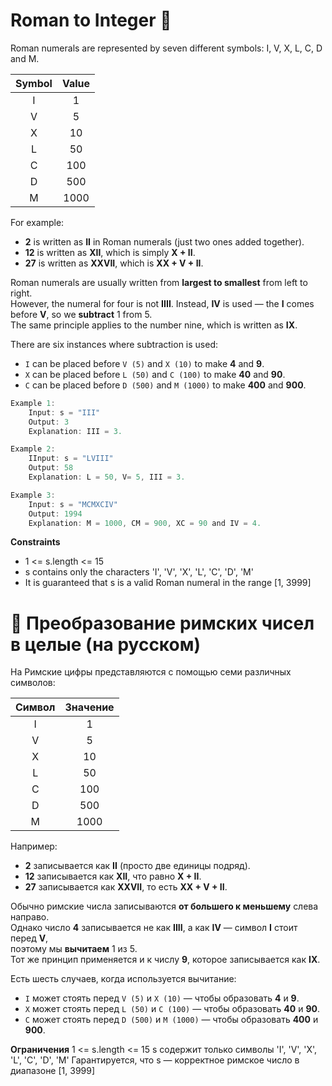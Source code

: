 # Roman to Integer 🧩

Roman numerals are represented by seven different symbols: I, V, X, L, C, D and M.

| Symbol | Value |
|:------:|:------:|
| I | 1 |
| V | 5 |
| X | 10 |
| L | 50 |
| C | 100 |
| D | 500 |
| M | 1000 |

For example:
- **2** is written as **II** in Roman numerals (just two ones added together).
- **12** is written as **XII**, which is simply **X + II**.
- **27** is written as **XXVII**, which is **XX + V + II**.

Roman numerals are usually written from **largest to smallest** from left to right.  
However, the numeral for four is not **IIII**. Instead, **IV** is used — the **I** comes before **V**, so we **subtract** 1 from 5.  
The same principle applies to the number nine, which is written as **IX**.

There are six instances where subtraction is used:

- `I` can be placed before `V (5)` and `X (10)` to make **4** and **9**.
- `X` can be placed before `L (50)` and `C (100)` to make **40** and **90**.
- `C` can be placed before `D (500)` and `M (1000)` to make **400** and **900**.



```java
Example 1:
    Input: s = "III"
    Output: 3
    Explanation: III = 3.
```

```java
Example 2:
    IInput: s = "LVIII"
    Output: 58
    Explanation: L = 50, V= 5, III = 3.
```

```java
Example 3:
    Input: s = "MCMXCIV"
    Output: 1994
    Explanation: M = 1000, CM = 900, XC = 90 and IV = 4.
```

**Constraints**
- 1 <= s.length <= 15
- s contains only the characters 'I', 'V', 'X', 'L', 'C', 'D', 'M'
- It is guaranteed that s is a valid Roman numeral in the range [1, 3999]


# 🧩 Преобразование римских чисел в целые (на русском)

На Римские цифры представляются с помощью семи различных символов:

| Символ | Значение |
|:------:|:---------:|
| I | 1 |
| V | 5 |
| X | 10 |
| L | 50 |
| C | 100 |
| D | 500 |
| M | 1000 |


Например:
- **2** записывается как **II** (просто две единицы подряд).
- **12** записывается как **XII**, что равно **X + II**.
- **27** записывается как **XXVII**, то есть **XX + V + II**.

Обычно римские числа записываются **от большего к меньшему** слева направо.  
Однако число **4** записывается не как **IIII**, а как **IV** — символ **I** стоит перед **V**,  
поэтому мы **вычитаем** 1 из 5.  
Тот же принцип применяется и к числу **9**, которое записывается как **IX**.

Есть шесть случаев, когда используется вычитание:

- `I` может стоять перед `V (5)` и `X (10)` — чтобы образовать **4** и **9**.
- `X` может стоять перед `L (50)` и `C (100)` — чтобы образовать **40** и **90**.
- `C` может стоять перед `D (500)` и `M (1000)` — чтобы образовать **400** и **900**.  

**Ограничения**
1 <= s.length <= 15
s содержит только символы 'I', 'V', 'X', 'L', 'C', 'D', 'M'
Гарантируется, что s — корректное римское число в диапазоне [1, 3999]